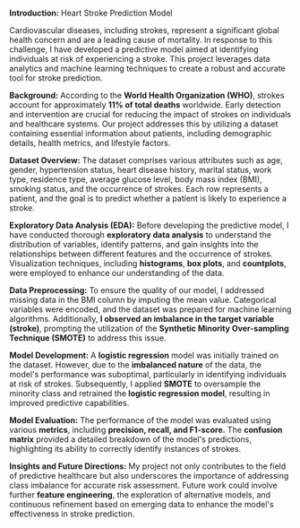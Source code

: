 **Introduction:** Heart Stroke Prediction Model

Cardiovascular diseases, including strokes, represent a significant global health concern and are a leading cause of mortality. In response to this challenge, I have developed a predictive model aimed at identifying individuals at risk of experiencing a stroke. This project leverages data analytics and machine learning techniques to create a robust and accurate tool for stroke prediction.

**Background:**
According to the **World Health Organization (WHO)**, strokes account for approximately **11% of total deaths** worldwide. Early detection and intervention are crucial for reducing the impact of strokes on individuals and healthcare systems. Our project addresses this by utilizing a dataset containing essential information about patients, including demographic details, health metrics, and lifestyle factors.

**Dataset Overview:**
The dataset comprises various attributes such as age, gender, hypertension status, heart disease history, marital status, work type, residence type, average glucose level, body mass index (BMI), smoking status, and the occurrence of strokes. Each row represents a patient, and the goal is to predict whether a patient is likely to experience a stroke.

**Exploratory Data Analysis (EDA):**
Before developing the predictive model, I have conducted thorough **exploratory data analysis** to understand the distribution of variables, identify patterns, and gain insights into the relationships between different features and the occurrence of strokes. Visualization techniques, including **histograms**, **box plots**, and **countplots**, were employed to enhance our understanding of the data.

**Data Preprocessing:**
To ensure the quality of our model, I addressed missing data in the BMI column by imputing the mean value. Categorical variables were encoded, and the dataset was prepared for machine learning algorithms. Additionally, **I observed an imbalance in the target variable (stroke)**, prompting the utilization of the **Synthetic Minority Over-sampling Technique (SMOTE)** to address this issue.

**Model Development:**
A **logistic regression** model was initially trained on the dataset. However, due to the **imbalanced nature** of the data, the model's performance was suboptimal, particularly in identifying individuals at risk of strokes. Subsequently, I applied **SMOTE** to oversample the minority class and retrained the **logistic regression model**, resulting in improved predictive capabilities.

**Model Evaluation:**
The performance of the model was evaluated using various **metrics**, including **precision, recall, and F1-score.** The **confusion matrix** provided a detailed breakdown of the model's predictions, highlighting its ability to correctly identify instances of strokes.

**Insights and Future Directions:**
My project not only contributes to the field of predictive healthcare but also underscores the importance of addressing class imbalance for accurate risk assessment. Future work could involve further **feature engineering**, the exploration of alternative models, and continuous refinement based on emerging data to enhance the model's effectiveness in stroke prediction.
